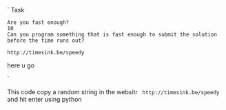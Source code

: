 ` Task 

    Are you fast enough?
    10
    Can you program something that is fast enough to submit the solution before the time runs out?

    http://timesink.be/speedy



   here u go

`

This code copy a random string in the websitr ` http://timesink.be/speedy` and hit enter using python
